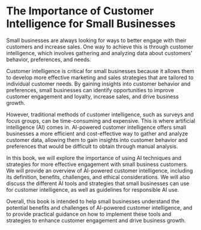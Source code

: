 The Importance of Customer Intelligence for Small Businesses
==========================================================================

Small businesses are always looking for ways to better engage with their customers and increase sales. One way to achieve this is through customer intelligence, which involves gathering and analyzing data about customers' behavior, preferences, and needs.

Customer intelligence is critical for small businesses because it allows them to develop more effective marketing and sales strategies that are tailored to individual customer needs. By gaining insights into customer behavior and preferences, small businesses can identify opportunities to improve customer engagement and loyalty, increase sales, and drive business growth.

However, traditional methods of customer intelligence, such as surveys and focus groups, can be time-consuming and expensive. This is where artificial intelligence (AI) comes in. AI-powered customer intelligence offers small businesses a more efficient and cost-effective way to gather and analyze customer data, allowing them to gain insights into customer behavior and preferences that would be difficult to obtain through manual analysis.

In this book, we will explore the importance of using AI techniques and strategies for more effective engagement with small business customers. We will provide an overview of AI-powered customer intelligence, including its definition, benefits, challenges, and ethical considerations. We will also discuss the different AI tools and strategies that small businesses can use for customer intelligence, as well as guidelines for responsible AI use.

Overall, this book is intended to help small businesses understand the potential benefits and challenges of AI-powered customer intelligence, and to provide practical guidance on how to implement these tools and strategies to enhance customer engagement and drive business growth.


